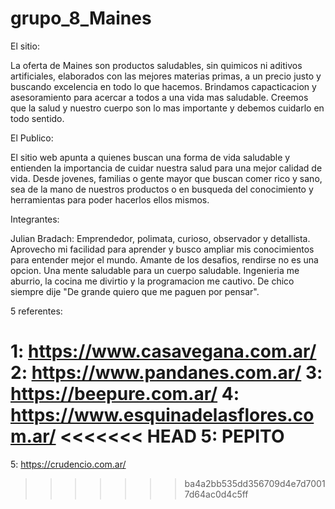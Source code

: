# grupo_8_Maines

El sitio:

La oferta de Maines son productos saludables, sin quimicos ni aditivos artificiales, elaborados con las mejores materias primas, a un precio justo y buscando excelencia en todo lo que hacemos. Brindamos capacticacion y asesoramiento para acercar a todos a una vida mas saludable. Creemos que la salud y nuestro cuerpo son lo mas importante y debemos cuidarlo en todo sentido.

El Publico:

El sitio web apunta a quienes buscan una forma de vida saludable y entienden la importancia de cuidar nuestra salud para una mejor calidad de vida. Desde jovenes, familias o gente mayor que buscan comer rico y sano, sea de la mano de nuestros productos o en busqueda del conocimiento y herramientas para poder hacerlos ellos mismos.


Integrantes:

Julian Bradach:
Emprendedor, polimata, curioso, observador y detallista. Aprovecho mi facilidad para aprender y busco ampliar mis conocimientos para entender mejor el mundo. Amante de los desafios, rendirse no es una opcion. Una mente saludable para un cuerpo saludable. Ingenieria me aburrio, la cocina me divirtio y la programacion me cautivo. De chico siempre dije "De grande quiero que me paguen por pensar".


5 referentes:

1: https://www.casavegana.com.ar/
2: https://www.pandanes.com.ar/
3: https://beepure.com.ar/
4: https://www.esquinadelasflores.com.ar/
<<<<<<< HEAD
5: PEPITO
=======
5: https://crudencio.com.ar/
>>>>>>> ba4a2bb535dd356709d4e7d70017d64ac0d4c5ff
